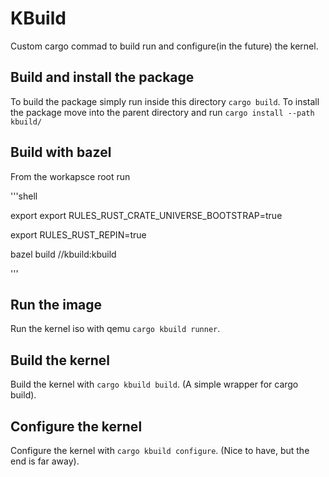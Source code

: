 # KBuild

Custom cargo commad to build run and configure(in the future) the kernel.

## Build and install the package

To build the package simply run inside this directory ```cargo build```.
To install the package move into the parent directory and run ```cargo install --path kbuild/```

## Build with bazel

From the workapsce root run

'''shell

export export RULES_RUST_CRATE_UNIVERSE_BOOTSTRAP=true

export RULES_RUST_REPIN=true

bazel build //kbuild:kbuild

'''

## Run the image

Run the kernel iso with qemu ```cargo kbuild runner```.

## Build the kernel

Build the kernel  with ```cargo kbuild build```. (A simple wrapper for cargo build).

## Configure the kernel

Configure the kernel with ```cargo kbuild configure```. (Nice to have, but the end is far away).
